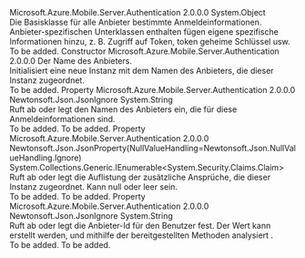 <Type Name="ProviderCredentials" FullName="Microsoft.Azure.Mobile.Server.Authentication.ProviderCredentials">
  <TypeSignature Language="C#" Value="public abstract class ProviderCredentials" />
  <TypeSignature Language="ILAsm" Value=".class public auto ansi abstract beforefieldinit ProviderCredentials extends System.Object" />
  <TypeSignature Language="DocId" Value="T:Microsoft.Azure.Mobile.Server.Authentication.ProviderCredentials" />
  <TypeSignature Language="VB.NET" Value="Public MustInherit Class ProviderCredentials" />
  <TypeSignature Language="F#" Value="type ProviderCredentials = class" />
  <AssemblyInfo>
    <AssemblyName>Microsoft.Azure.Mobile.Server.Authentication</AssemblyName>
    <AssemblyVersion>2.0.0.0</AssemblyVersion>
  </AssemblyInfo>
  <Base>
    <BaseTypeName>System.Object</BaseTypeName>
  </Base>
  <Interfaces />
  <Docs>
    <summary>
            Die Basisklasse für alle Anbieter bestimmte Anmeldeinformationen. Anbieter-spezifischen Unterklassen enthalten fügen eigene spezifische Informationen hinzu, z. B. Zugriff auf Token, token geheime Schlüssel usw.
            </summary>
    <remarks>To be added.</remarks>
  </Docs>
  <Members>
    <Member MemberName=".ctor">
      <MemberSignature Language="C#" Value="protected ProviderCredentials (string providerName);" />
      <MemberSignature Language="ILAsm" Value=".method familyhidebysig specialname rtspecialname instance void .ctor(string providerName) cil managed" />
      <MemberSignature Language="DocId" Value="M:Microsoft.Azure.Mobile.Server.Authentication.ProviderCredentials.#ctor(System.String)" />
      <MemberSignature Language="VB.NET" Value="Protected Sub New (providerName As String)" />
      <MemberSignature Language="F#" Value="new Microsoft.Azure.Mobile.Server.Authentication.ProviderCredentials : string -&gt; Microsoft.Azure.Mobile.Server.Authentication.ProviderCredentials" Usage="new Microsoft.Azure.Mobile.Server.Authentication.ProviderCredentials providerName" />
      <MemberType>Constructor</MemberType>
      <AssemblyInfo>
        <AssemblyName>Microsoft.Azure.Mobile.Server.Authentication</AssemblyName>
        <AssemblyVersion>2.0.0.0</AssemblyVersion>
      </AssemblyInfo>
      <Parameters>
        <Parameter Name="providerName" Type="System.String" />
      </Parameters>
      <Docs>
        <param name="providerName">Der Name des Anbieters.</param>
        <summary>
            Initialisiert eine neue Instanz mit dem Namen des Anbieters, die dieser Instanz zugeordnet.
            </summary>
        <remarks>To be added.</remarks>
      </Docs>
    </Member>
    <Member MemberName="Provider">
      <MemberSignature Language="C#" Value="public string Provider { get; set; }" />
      <MemberSignature Language="ILAsm" Value=".property instance string Provider" />
      <MemberSignature Language="DocId" Value="P:Microsoft.Azure.Mobile.Server.Authentication.ProviderCredentials.Provider" />
      <MemberSignature Language="VB.NET" Value="Public Property Provider As String" />
      <MemberSignature Language="F#" Value="member this.Provider : string with get, set" Usage="Microsoft.Azure.Mobile.Server.Authentication.ProviderCredentials.Provider" />
      <MemberType>Property</MemberType>
      <AssemblyInfo>
        <AssemblyName>Microsoft.Azure.Mobile.Server.Authentication</AssemblyName>
        <AssemblyVersion>2.0.0.0</AssemblyVersion>
      </AssemblyInfo>
      <Attributes>
        <Attribute>
          <AttributeName>Newtonsoft.Json.JsonIgnore</AttributeName>
        </Attribute>
      </Attributes>
      <ReturnValue>
        <ReturnType>System.String</ReturnType>
      </ReturnValue>
      <Docs>
        <summary>
            Ruft ab oder legt den Namen des Anbieters ein, die für diese Anmeldeinformationen sind.
            </summary>
        <value>To be added.</value>
        <remarks>To be added.</remarks>
      </Docs>
    </Member>
    <Member MemberName="UserClaims">
      <MemberSignature Language="C#" Value="public System.Collections.Generic.IEnumerable&lt;System.Security.Claims.Claim&gt; UserClaims { get; set; }" />
      <MemberSignature Language="ILAsm" Value=".property instance class System.Collections.Generic.IEnumerable`1&lt;class System.Security.Claims.Claim&gt; UserClaims" />
      <MemberSignature Language="DocId" Value="P:Microsoft.Azure.Mobile.Server.Authentication.ProviderCredentials.UserClaims" />
      <MemberSignature Language="VB.NET" Value="Public Property UserClaims As IEnumerable(Of Claim)" />
      <MemberSignature Language="F#" Value="member this.UserClaims : seq&lt;System.Security.Claims.Claim&gt; with get, set" Usage="Microsoft.Azure.Mobile.Server.Authentication.ProviderCredentials.UserClaims" />
      <MemberType>Property</MemberType>
      <AssemblyInfo>
        <AssemblyName>Microsoft.Azure.Mobile.Server.Authentication</AssemblyName>
        <AssemblyVersion>2.0.0.0</AssemblyVersion>
      </AssemblyInfo>
      <Attributes>
        <Attribute>
          <AttributeName>Newtonsoft.Json.JsonProperty(NullValueHandling=Newtonsoft.Json.NullValueHandling.Ignore)</AttributeName>
        </Attribute>
      </Attributes>
      <ReturnValue>
        <ReturnType>System.Collections.Generic.IEnumerable&lt;System.Security.Claims.Claim&gt;</ReturnType>
      </ReturnValue>
      <Docs>
        <summary>
            Ruft ab oder legt die Auflistung der zusätzliche Ansprüche, die dieser Instanz zugeordnet. Kann null oder leer sein.
            </summary>
        <value>To be added.</value>
        <remarks>To be added.</remarks>
      </Docs>
    </Member>
    <Member MemberName="UserId">
      <MemberSignature Language="C#" Value="public string UserId { get; set; }" />
      <MemberSignature Language="ILAsm" Value=".property instance string UserId" />
      <MemberSignature Language="DocId" Value="P:Microsoft.Azure.Mobile.Server.Authentication.ProviderCredentials.UserId" />
      <MemberSignature Language="VB.NET" Value="Public Property UserId As String" />
      <MemberSignature Language="F#" Value="member this.UserId : string with get, set" Usage="Microsoft.Azure.Mobile.Server.Authentication.ProviderCredentials.UserId" />
      <MemberType>Property</MemberType>
      <AssemblyInfo>
        <AssemblyName>Microsoft.Azure.Mobile.Server.Authentication</AssemblyName>
        <AssemblyVersion>2.0.0.0</AssemblyVersion>
      </AssemblyInfo>
      <Attributes>
        <Attribute>
          <AttributeName>Newtonsoft.Json.JsonIgnore</AttributeName>
        </Attribute>
      </Attributes>
      <ReturnValue>
        <ReturnType>System.String</ReturnType>
      </ReturnValue>
      <Docs>
        <summary>
            Ruft ab oder legt die Anbieter-Id für den Benutzer fest. Der Wert kann erstellt werden, und mithilfe der bereitgestellten Methoden analysiert <see cref="T:Microsoft.Azure.Mobile.Server.Authentication.IAppServiceTokenHandler" />.
            </summary>
        <value>To be added.</value>
        <remarks>To be added.</remarks>
      </Docs>
    </Member>
  </Members>
</Type>